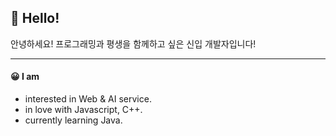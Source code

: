 ## 👋 Hello!

안녕하세요! 프로그래밍과 평생을 함께하고 싶은 신입 개발자입니다!

---

#### 😀 I am

- interested in Web & AI service.
- in love with Javascript, C++.
- currently learning Java.
